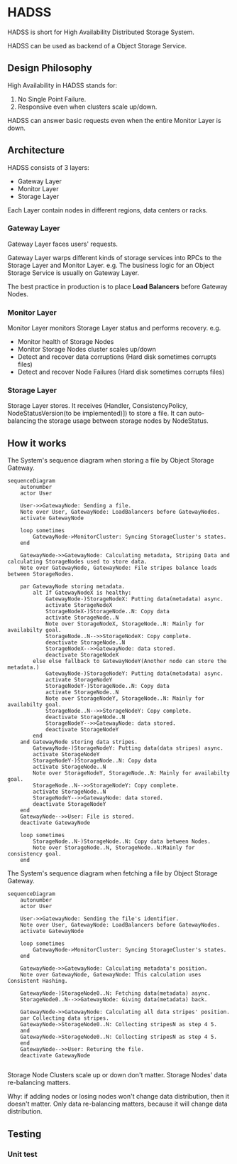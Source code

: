 # HADSS
HADSS is short for High Availability Distributed Storage System.

HADSS can be used as backend of a Object Storage Service.

## Design Philosophy
High Availability in HADSS stands for:
1. No Single Point Failure.
2. Responsive even when clusters scale up/down.

HADSS can answer basic requests even when the entire Monitor Layer is down.

## Architecture
HADSS consists of 3 layers:
- Gateway Layer
- Monitor Layer
- Storage Layer

Each Layer contain nodes in different regions, data centers or racks.

### Gateway Layer
Gateway Layer faces users' requests.

Gateway Layer warps different kinds of storage services into RPCs to the Storage Layer and Monitor Layer.
e.g. The business logic for an Object Storage Service is usually on Gateway Layer.

The best practice in production is to place **Load Balancers** before Gateway Nodes.

### Monitor Layer
Monitor Layer monitors Storage Layer status and performs recovery. e.g.
- Monitor health of Storage Nodes
- Monitor Storage Nodes cluster scales up/down
- Detect and recover data corruptions (Hard disk sometimes corrupts files)
- Detect and recover Node Failures (Hard disk sometimes corrupts files)

### Storage Layer
Storage Layer stores. It receives (Handler, ConsistencyPolicy, NodeStatusVersion(to be implemented)]) to store a file.
It can auto-balancing the storage usage between storage nodes by NodeStatus.

## How it works
The System's sequence diagram when storing a file by Object Storage Gateway.
```mermaid
sequenceDiagram
    autonumber
    actor User
    
    User->>GatewayNode: Sending a file.
    Note over User, GatewayNode: LoadBalancers before GatewayNodes.
    activate GatewayNode
    
    loop sometimes
        GatewayNode->MonitorCluster: Syncing StorageCluster's states.
    end
    
    GatewayNode->>GatewayNode: Calculating metadata, Striping Data and calculating StorageNodes used to store data.
    Note over GatewayNode, GatewayNode: File stripes balance loads between StorageNodes.
    
    par GatewayNode storing metadata.
        alt If GatewayNodeX is healthy:
            GatewayNode-)StorageNodeX: Putting data(metadata) async.
            activate StorageNodeX
            StorageNodeX-)StorageNode..N: Copy data
            activate StorageNode..N
            Note over StorageNodeX, StorageNode..N: Mainly for availabilty goal.
            StorageNode..N-->>StorageNodeX: Copy complete.
            deactivate StorageNode..N
            StorageNodeX-->>GatewayNode: data stored.
            deactivate StorageNodeX
        else else fallback to GatewayNodeY(Another node can store the metadata.)
            GatewayNode-)StorageNodeY: Putting data(metadata) async.
            activate StorageNodeY
            StorageNodeY-)StorageNode..N: Copy data
            activate StorageNode..N
            Note over StorageNodeY, StorageNode..N: Mainly for availabilty goal.
            StorageNode..N-->>StorageNodeY: Copy complete.
            deactivate StorageNode..N
            StorageNodeY-->>GatewayNode: data stored.
            deactivate StorageNodeY
        end
    and GatewayNode storing data stripes.
        GatewayNode-)StorageNodeY: Putting data(data stripes) async.
        activate StorageNodeY
        StorageNodeY-)StorageNode..N: Copy data
        activate StorageNode..N
        Note over StorageNodeY, StorageNode..N: Mainly for availabilty goal.
        StorageNode..N-->>StorageNodeY: Copy complete.
        activate StorageNode..N
        StorageNodeY-->>GatewayNode: data stored.
        deactivate StorageNodeY
    end
    GatewayNode-->>User: File is stored.
    deactivate GatewayNode
    
    loop sometimes
        StorageNode..N-)StorageNode..N: Copy data between Nodes.
        Note over StorageNode..N, StorageNode..N:Mainly for consistency goal.
    end
```

The System's sequence diagram when fetching a file by Object Storage Gateway.
```mermaid
sequenceDiagram
    autonumber
    actor User
    
    User->>GatewayNode: Sending the file's identifier.
    Note over User, GatewayNode: LoadBalancers before GatewayNodes.
    activate GatewayNode
    
    loop sometimes
        GatewayNode->MonitorCluster: Syncing StorageCluster's states.
    end
    
    GatewayNode->>GatewayNode: Calculating metadata's position. 
    Note over GatewayNode, GatewayNode: This calculation uses Consistent Hashing.
    
    GatewayNode-)StorageNode0..N: Fetching data(metadata) async.
    StorageNode0..N-->>GatewayNode: Giving data(metadata) back.
    
    GatewayNode->>GatewayNode: Calculating all data stripes' position. 
    par Collecting data stripes.
    GatewayNode->StorageNode0..N: Collecting stripesN as step 4 5.
    and
    GatewayNode->StorageNode0..N: Collecting stripesN as step 4 5.
    end
    GatewayNode-->>User: Returing the file.
    deactivate GatewayNode
    
```

Storage Node Clusters scale up or down don't matter.
Storage Nodes' data re-balancing matters.

Why: if adding nodes or losing nodes won't change data distribution, then it doesn't matter.
Only data re-balancing matters, because it will change data distribution.

## Testing
### Unit test
